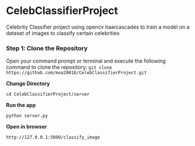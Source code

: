 # CelebClassifierProject
Celebrity Classifier project using opencv haarcascades to train a model on a dataset of images to classify certain celebrities

### Step 1: Clone the Repository
Open your command prompt or terminal and execute the following command to clone the repository:
```git clone https://github.com/moa20016/CelebClassifierProject.git```

**Change Directory**

```shell
cd CelebClassifierProject/server
```

**Run the app**

```shell
python server.py
```

**Open in browser**

```shell
http://127.0.0.1:5000/classify_image
```
